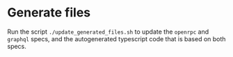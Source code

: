 # Generate files

Run the script `./update_generated_files.sh` to update the `openrpc` and `graphql` specs, and the autogenerated typescript code that is based on both specs.
